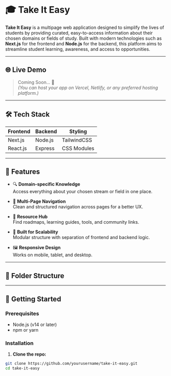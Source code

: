 # 🎓 Take It Easy

**Take It Easy** is a multipage web application designed to simplify the lives of students by providing curated, easy-to-access information about their chosen domains or fields of study. Built with modern technologies such as **Next.js** for the frontend and **Node.js** for the backend, this platform aims to streamline student learning, awareness, and access to opportunities.

---

## 🌐 Live Demo

> Coming Soon... 🚀  
*(You can host your app on Vercel, Netlify, or any preferred hosting platform.)*

---

## 🛠 Tech Stack

| Frontend   | Backend  | Styling     | 
|------------|----------|-------------|
| Next.js    | Node.js  | TailwindCSS |
| React.js   | Express  | CSS Modules |

---

## 📁 Features

- 🔍 **Domain-specific Knowledge**  
  Access everything about your chosen stream or field in one place.

- 📄 **Multi-Page Navigation**  
  Clean and structured navigation across pages for a better UX.

- 🧠 **Resource Hub**  
  Find roadmaps, learning guides, tools, and community links.

- 🔧 **Built for Scalability**  
  Modular structure with separation of frontend and backend logic.

- 🖼 **Responsive Design**  
  Works on mobile, tablet, and desktop.

---

## 📂 Folder Structure

---

## 🚀 Getting Started

### Prerequisites

- Node.js (v14 or later)
- npm or yarn

### Installation

1. **Clone the repo:**

```bash
git clone https://github.com/yourusername/take-it-easy.git
cd take-it-easy

